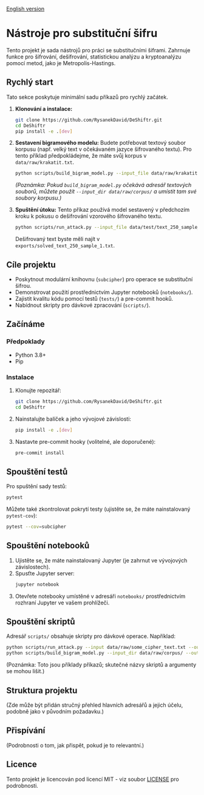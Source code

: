 [English version](README.md)

# Nástroje pro substituční šifru

Tento projekt je sada nástrojů pro práci se substitučními šiframi. Zahrnuje funkce pro šifrování, dešifrování, statistickou analýzu a kryptoanalýzu pomocí metod, jako je Metropolis-Hastings.

## Rychlý start

Tato sekce poskytuje minimální sadu příkazů pro rychlý začátek.

1.  **Klonování a instalace:**

    ```bash
    git clone https://github.com/RysanekDavid/DeShiftr.git
    cd DeShiftr
    pip install -e .[dev]
    ```

2.  **Sestavení bigramového modelu:**
    Budete potřebovat textový soubor korpusu (např. velký text v očekávaném jazyce šifrovaného textu). Pro tento příklad předpokládejme, že máte svůj korpus v `data/raw/krakatit.txt`.

    ```bash
    python scripts/build_bigram_model.py --input_file data/raw/krakatit.txt --output_model data/model/bigram_model.npy
    ```

    _(Poznámka: Pokud `build_bigram_model.py` očekává adresář textových souborů, můžete použít `--input_dir data/raw/corpus/` a umístit tam své soubory korpusu.)_

3.  **Spuštění útoku:**
    Tento příkaz používá model sestavený v předchozím kroku k pokusu o dešifrování vzorového šifrovaného textu.
    ```bash
    python scripts/run_attack.py --input_file data/test/text_250_sample_1_ciphertext.txt --model_path data/model/bigram_model.npy --output_file exports/solved_text_250_sample_1.txt
    ```
    Dešifrovaný text byste měli najít v `exports/solved_text_250_sample_1.txt`.

## Cíle projektu

- Poskytnout modulární knihovnu (`subcipher`) pro operace se substituční šifrou.
- Demonstrovat použití prostřednictvím Jupyter notebooků (`notebooks/`).
- Zajistit kvalitu kódu pomocí testů (`tests/`) a pre-commit hooků.
- Nabídnout skripty pro dávkové zpracování (`scripts/`).

## Začínáme

### Předpoklady

- Python 3.8+
- Pip

### Instalace

1. Klonujte repozitář:
   ```bash
   git clone https://github.com/RysanekDavid/DeShiftr.git
   cd DeShiftr
   ```
2. Nainstalujte balíček a jeho vývojové závislosti:
   ```bash
   pip install -e .[dev]
   ```
3. Nastavte pre-commit hooky (volitelné, ale doporučené):
   ```bash
   pre-commit install
   ```

## Spouštění testů

Pro spuštění sady testů:

```bash
pytest
```

Můžete také zkontrolovat pokrytí testy (ujistěte se, že máte nainstalovaný `pytest-cov`):

```bash
pytest --cov=subcipher
```

## Spouštění notebooků

1. Ujistěte se, že máte nainstalovaný Jupyter (je zahrnut ve vývojových závislostech).
2. Spusťte Jupyter server:
   ```bash
   jupyter notebook
   ```
3. Otevřete notebooky umístěné v adresáři `notebooks/` prostřednictvím rozhraní Jupyter ve vašem prohlížeči.

## Spouštění skriptů

Adresář `scripts/` obsahuje skripty pro dávkové operace. Například:

```bash
python scripts/run_attack.py --input data/raw/some_cipher_text.txt --output exports/solved_cipher.txt
python scripts/build_bigram_model.py --input_dir data/raw/corpus/ --output_model data/model/bigram_matrix.npy
```

(Poznámka: Toto jsou příklady příkazů; skutečné názvy skriptů a argumenty se mohou lišit.)

## Struktura projektu

(Zde může být přidán stručný přehled hlavních adresářů a jejich účelu, podobně jako v původním požadavku.)

## Přispívání

(Podrobnosti o tom, jak přispět, pokud je to relevantní.)

## Licence

Tento projekt je licencován pod licencí MIT - viz soubor [LICENSE](LICENSE) pro podrobnosti.
